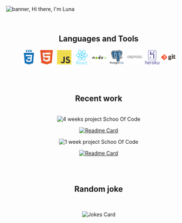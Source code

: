 <!--
**lunay-y/lunay-y** is a ✨ _special_ ✨ repository because its `README.md` (this file) appears on your GitHub profile.

Here are some ideas to get you started:

- 🔭 I’m currently working on ...
- 🌱 I’m currently learning ...
- 👯 I’m looking to collaborate on ...
- 🤔 I’m looking for help with ...
- 💬 Ask me about ...
- 📫 How to reach me: ...
- 😄 Pronouns: ...
- ⚡ Fun fact: ...
-->
![banner, Hi there, I'm Luna](https://i.imgur.com/zS2nYHq.png)

 <br/>

<div align='center'>
   <h2 color='red'>Languages and Tools</h2>
   </div>
   
   <div align='center'>
  <img src="https://github.com/devicons/devicon/blob/master/icons/css3/css3-plain-wordmark.svg"  title="CSS3" alt="CSS" width="40" height="40"/>&nbsp;
  <img src="https://github.com/devicons/devicon/blob/master/icons/html5/html5-original.svg" title="HTML5" alt="HTML" width="40" height="40"/>&nbsp;
  <img src="https://github.com/devicons/devicon/blob/master/icons/javascript/javascript-original.svg" title="JavaScript" alt="JavaScript" width="40" height="40"/>&nbsp;
    <img src="https://github.com/devicons/devicon/blob/master/icons/react/react-original-wordmark.svg" title="React" alt="React" width="40" height="40"/>&nbsp;
  <img src="https://github.com/devicons/devicon/blob/master/icons/nodejs/nodejs-original-wordmark.svg" title="NodeJS" alt="NodeJS" width="40" height="40"/>&nbsp;
     <img src="https://github.com/devicons/devicon/blob/master/icons/postgresql/postgresql-original-wordmark.svg" title="PostgreSQL" alt="PostgreSQL" width="40" height="40"/>&nbsp;
   <img src="https://github.com/devicons/devicon/blob/master/icons/express/express-original-wordmark.svg" title="Express" alt="Express" width="40" height="40"/>&nbsp;
     <img src="https://github.com/devicons/devicon/blob/master/icons/heroku/heroku-original-wordmark.svg" title="Heroku" alt="Heroku" width="40" height="40"/>
  <img src="https://github.com/devicons/devicon/blob/master/icons/git/git-original-wordmark.svg" title="Git" **alt="Git" width="40" height="40"/>
</div>

 <br/><br/>

<div align='center'>
  <h2>Recent work</div>
  </div>
  <br/>
  
<div align='center'>
<span>

<img src="https://i.imgur.com/6C03uQc.png" title="ReLoved" alt="4 weeks project Schoo Of Code" width="400" height="220"/>

[![Readme Card](https://github-readme-stats.vercel.app/api/pin/?username=lunay-y&repo=4-weeks-final-project-SoC)](https://github.com/lunay-y/4-weeks-final-project-SoC)
 
 <span>
 </span>

<img src="https://i.imgur.com/621GEJS.jpg" title="Personal Page For Google Forms" alt="1 week project Schoo Of Code" width="400" height="220"/>

[![Readme Card](https://github-readme-stats.vercel.app/api/pin/?username=lunay-y&repo=one-week-project-app)](https://github.com/lunay-y/one-week-project-app)
 
 </span>
 </div>

 <br/><br/>

<div align='center'>
  <h2>Random joke</div>
  </div>
   <br/>
<div align='center'>
  
![Jokes Card](https://readme-jokes.vercel.app/api)
</div>
